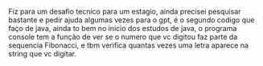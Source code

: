 Fiz para um desafio tecnico para um estagio, ainda precisei pesquisar bastante e pedir ajuda algumas vezes para o gpt, é o segundo codigo que faço de java, ainda to bem no inicio dos estudos de java, o programa console tem a função de ver se o numero que vc digitou faz parte da sequencia Fibonacci, e tbm verifica quantas vezes uma letra aparece na string que vc digitar.
